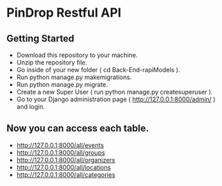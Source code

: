 # PinDrop Restful API

## Getting Started

- Download this repository to your machine.
- Unzip the repository file.
- Go inside of your new folder ( cd Back-End-rapiModels ).
- Run python manage.py makemigrations.
- Run python manage.py migrate.
- Create a new Super User ( run python manage.py createsuperuser ).
- Go to your Django administration page ( http://127.0.0.1:8000/admin/ ) and login.

## Now you can access each table. 

- http://127.0.0.1:8000/all/events
- http://127.0.0.1:8000/all/groups
- http://127.0.0.1:8000/all/organizers
- http://127.0.0.1:8000/all/locations
- http://127.0.0.1:8000/all/categories
